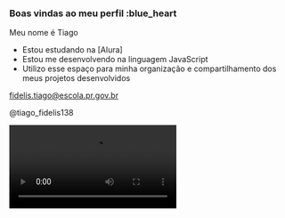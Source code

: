 ### Boas vindas ao meu perfil :blue_heart

Meu nome é Tiago

- Estou estudando na [Alura]
- Estou me desenvolvendo na linguagem JavaScript
- Utilizo esse espaço para minha organização e compartilhamento dos meus projetos desenvolvidos



fidelis.tiago@escola.pr.gov.br

@tiago_fidelis138

![](https://i.gifer.com/4Snl.mp4)






